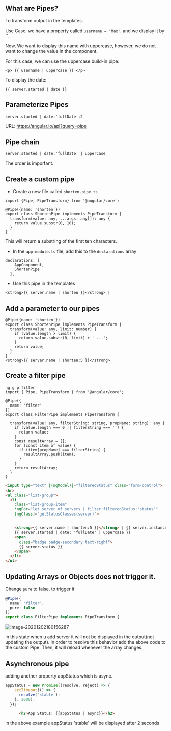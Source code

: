 ## What are Pipes?

To transform output in the templates.

Use Case: we have a property called `username = 'Max'`, and we display it by ``.

Now, We want to display this name with uppercase, however, we do not want to change the value in the component.

For this case, we can use the uppercase build-in pipe:

```angular2html
<p> {{ username | uppercase }} </p>
```

To display the date:

```angular2html
{{ server.started | date }}
```

## Parameterize Pipes

```angular2html
server.started | date:'fullDate':2
```

URL: https://angular.io/api?query=pipe

## Pipe chain

```angular2html
server.started | date:'fullDate' | uppercase
```

The order is important.

## Create a custom pipe

- Create a new file called `shorten.pipe.ts`

```
import {Pipe, PipeTransform} from '@angular/core';

@Pipe({name: 'shorten'})
export class ShortenPipe implements PipeTransform {
  transform(value: any, ...args: any[]): any {
    return value.substr(0, 10);
  }
}
```

This will return a substring of the first ten characters.

- In the `app.module.ts` file, add this to the `declarations` array

```
declarations: [
    AppComponent,
    ShortenPipe
  ],
```

- Use this pipe in the templates

```angular2html
<strong>{{ server.name | shorten }}</strong> |
```

## Add a parameter to our pipes

```
@Pipe({name: 'shorten'})
export class ShortenPipe implements PipeTransform {
  transform(value: any, limit: number) {
    if (value.length > limit) {
      return value.substr(0, limit) + ' ...';
    }
    return value;
  }
}
<strong>{{ server.name | shorten:5 }}</strong>
```

## Create a filter pipe

```
ng g p filter
import { Pipe, PipeTransform } from '@angular/core';

@Pipe({
  name: 'filter'
})
export class FilterPipe implements PipeTransform {

  transform(value: any, filterString: string, propName: string): any {
    if (value.length === 0 || filterString === '') {
      return value;
    }
    const resultArray = [];
    for (const item of value) {
      if (item[propName] === filterString) {
        resultArray.push(item);
      }
    }
    return resultArray;
  }
}
```



```html
<input type="text" [(ngModel)]="filteredStatus" class="form-control">
<hr>
<ul class="list-group">
  <li
    class="list-group-item"
    *ngFor="let server of servers | filter:filteredStatus:'status'"
    [ngClass]="getStatusClasses(server)">


    <strong>{{ server.name | shorten:5 }}</strong> | {{ server.instanceType |uppercase  }} |
    {{ server.started | date: 'fullDate' | uppercase }}
    <span
      class="badge badge-secondary text-right">
      {{ server.status }}
    </span>
  </li>
</ul>
```

## Updating Arrays or Objects does not trigger it.

Change `pure` to false. to trigger it

```typescript
@Pipe({
  name: 'filter',
  pure: false
})
export class FilterPipe implements PipeTransform {
```

![image-20201202180156287](https://i.loli.net/2020/12/02/XnmCycRsbrIUV9P.png)

in this state when u add server it will not be displayed in the output(not updating the output). in order to resolve this behavior add the above code to the custom Pipe. Then, it will reload whenever the array changes.

## Asynchronous pipe

adding another property appStatus which is async. 

```typescript
appStatus = new Promise((resolve, reject) => {
    setTimeout(() => {
      resolve('stable');
    }, 2000);
  });

```

```html
      <h2>App Status: {{appStatus | async}}</h2>
```

in the above example appStatus 'stable' will be displayed after 2 seconds